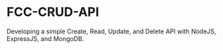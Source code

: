 # FCC-CRUD-API
 
Developing a simple Create, Read, Update, and Delete API with NodeJS, ExpressJS, and MongoDB.
